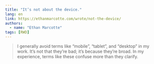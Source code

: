 ```yaml
---
title: "It’s not about the device."
lang: en
link: https://ethanmarcotte.com/wrote/not-the-device/
authors:
  - name: "Ethan Marcotte"
tags: [RWD]
---
```


> I generally avoid terms like “mobile”, “tablet”, and “desktop” in my work. It’s not that they’re bad; it’s because they’re broad. In my experience, terms like these confuse more than they clarify.
